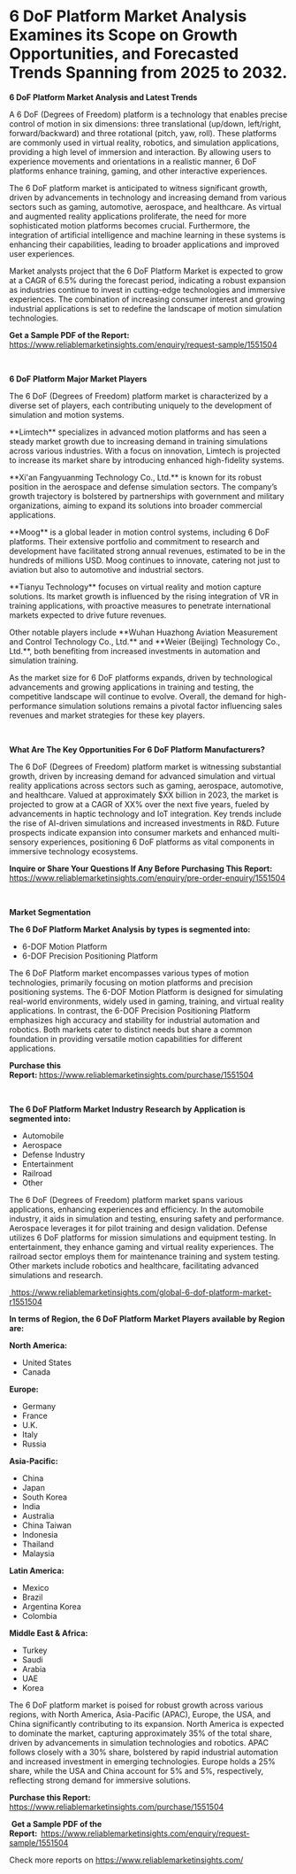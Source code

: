 <p><h1>6 DoF Platform Market Analysis Examines its Scope on Growth Opportunities, and Forecasted Trends Spanning from 2025 to 2032.</h1></p><p><strong>6 DoF Platform Market Analysis and Latest Trends</strong></p>
<p><p>A 6 DoF (Degrees of Freedom) platform is a technology that enables precise control of motion in six dimensions: three translational (up/down, left/right, forward/backward) and three rotational (pitch, yaw, roll). These platforms are commonly used in virtual reality, robotics, and simulation applications, providing a high level of immersion and interaction. By allowing users to experience movements and orientations in a realistic manner, 6 DoF platforms enhance training, gaming, and other interactive experiences.</p><p>The 6 DoF platform market is anticipated to witness significant growth, driven by advancements in technology and increasing demand from various sectors such as gaming, automotive, aerospace, and healthcare. As virtual and augmented reality applications proliferate, the need for more sophisticated motion platforms becomes crucial. Furthermore, the integration of artificial intelligence and machine learning in these systems is enhancing their capabilities, leading to broader applications and improved user experiences.</p><p>Market analysts project that the 6 DoF Platform Market is expected to grow at a CAGR of 6.5% during the forecast period, indicating a robust expansion as industries continue to invest in cutting-edge technologies and immersive experiences. The combination of increasing consumer interest and growing industrial applications is set to redefine the landscape of motion simulation technologies.</p></p>
<p><strong>Get a Sample PDF of the Report:&nbsp;</strong> <a href="https://www.reliablemarketinsights.com/enquiry/request-sample/1551504?utm_campaign=1887&utm_medium=2&utm_source=Github&utm_content=ia&utm_term=06022025&utm_id=6-dof-platform">https://www.reliablemarketinsights.com/enquiry/request-sample/1551504</a></p>
<p>&nbsp;</p>
<p><strong>6 DoF Platform Major Market Players</strong></p>
<p><p>The 6 DoF (Degrees of Freedom) platform market is characterized by a diverse set of players, each contributing uniquely to the development of simulation and motion systems. </p><p>**Limtech** specializes in advanced motion platforms and has seen a steady market growth due to increasing demand in training simulations across various industries. With a focus on innovation, Limtech is projected to increase its market share by introducing enhanced high-fidelity systems.</p><p>**Xi'an Fangyuanming Technology Co., Ltd.** is known for its robust position in the aerospace and defense simulation sectors. The company’s growth trajectory is bolstered by partnerships with government and military organizations, aiming to expand its solutions into broader commercial applications.</p><p>**Moog** is a global leader in motion control systems, including 6 DoF platforms. Their extensive portfolio and commitment to research and development have facilitated strong annual revenues, estimated to be in the hundreds of millions USD. Moog continues to innovate, catering not just to aviation but also to automotive and industrial sectors.</p><p>**Tianyu Technology** focuses on virtual reality and motion capture solutions. Its market growth is influenced by the rising integration of VR in training applications, with proactive measures to penetrate international markets expected to drive future revenues.</p><p>Other notable players include **Wuhan Huazhong Aviation Measurement and Control Technology Co., Ltd.** and **Weier (Beijing) Technology Co., Ltd.**, both benefiting from increased investments in automation and simulation training.</p><p>As the market size for 6 DoF platforms expands, driven by technological advancements and growing applications in training and testing, the competitive landscape will continue to evolve. Overall, the demand for high-performance simulation solutions remains a pivotal factor influencing sales revenues and market strategies for these key players.</p></p>
<p>&nbsp;</p>
<p><strong>What Are The Key Opportunities For 6 DoF Platform Manufacturers?</strong></p>
<p><p>The 6 DoF (Degrees of Freedom) platform market is witnessing substantial growth, driven by increasing demand for advanced simulation and virtual reality applications across sectors such as gaming, aerospace, automotive, and healthcare. Valued at approximately $XX billion in 2023, the market is projected to grow at a CAGR of XX% over the next five years, fueled by advancements in haptic technology and IoT integration. Key trends include the rise of AI-driven simulations and increased investments in R&D. Future prospects indicate expansion into consumer markets and enhanced multi-sensory experiences, positioning 6 DoF platforms as vital components in immersive technology ecosystems.</p></p>
<p><strong>Inquire or Share Your Questions If Any Before Purchasing This Report:</strong> <a href="https://www.reliablemarketinsights.com/enquiry/pre-order-enquiry/1551504?utm_campaign=1887&utm_medium=2&utm_source=Github&utm_content=ia&utm_term=06022025&utm_id=6-dof-platform">https://www.reliablemarketinsights.com/enquiry/pre-order-enquiry/1551504</a></p>
<p>&nbsp;</p>
<p><strong>Market Segmentation</strong></p>
<p><strong>The 6 DoF Platform Market Analysis by types is segmented into:</strong></p>
<p><ul><li>6-DOF Motion Platform</li><li>6-DOF Precision Positioning Platform</li></ul></p>
<p><p>The 6 DoF Platform market encompasses various types of motion technologies, primarily focusing on motion platforms and precision positioning systems. The 6-DOF Motion Platform is designed for simulating real-world environments, widely used in gaming, training, and virtual reality applications. In contrast, the 6-DOF Precision Positioning Platform emphasizes high accuracy and stability for industrial automation and robotics. Both markets cater to distinct needs but share a common foundation in providing versatile motion capabilities for different applications.</p></p>
<p><strong>Purchase this Report:&nbsp;</strong><a href="https://www.reliablemarketinsights.com/purchase/1551504?utm_campaign=1887&utm_medium=2&utm_source=Github&utm_content=ia&utm_term=06022025&utm_id=6-dof-platform">https://www.reliablemarketinsights.com/purchase/1551504</a></p>
<p>&nbsp;</p>
<p><strong>The 6 DoF Platform Market Industry Research by Application is segmented into:</strong></p>
<p><ul><li>Automobile</li><li>Aerospace</li><li>Defense Industry</li><li>Entertainment</li><li>Railroad</li><li>Other</li></ul></p>
<p><p>The 6 DoF (Degrees of Freedom) platform market spans various applications, enhancing experiences and efficiency. In the automobile industry, it aids in simulation and testing, ensuring safety and performance. Aerospace leverages it for pilot training and design validation. Defense utilizes 6 DoF platforms for mission simulations and equipment testing. In entertainment, they enhance gaming and virtual reality experiences. The railroad sector employs them for maintenance training and system testing. Other markets include robotics and healthcare, facilitating advanced simulations and research.</p></p>
<p><a href="https://www.reliablemarketinsights.com/global-6-dof-platform-market-r1551504?utm_campaign=1887&utm_medium=2&utm_source=Github&utm_content=ia&utm_term=06022025&utm_id=6-dof-platform">&nbsp;https://www.reliablemarketinsights.com/global-6-dof-platform-market-r1551504</a></p>
<p><strong>In terms of Region, the 6 DoF Platform Market Players available by Region are:</strong></p>
<p>
    <p> <strong> North America: </strong>
        <ul>
            <li>United States</li>
            <li>Canada</li>
        </ul>
        </p> 
    <p> <strong> Europe: </strong>
        <ul>
            <li>Germany</li>
            <li>France</li>
            <li>U.K.</li>
            <li>Italy</li>
            <li>Russia</li>
        </ul>
        </p> 
    <p> <strong> Asia-Pacific: </strong>
        <ul>
            <li>China</li>
            <li>Japan</li>
            <li>South Korea</li>
            <li>India</li>
            <li>Australia</li>
            <li>China Taiwan</li>
            <li>Indonesia</li>
            <li>Thailand</li>
            <li>Malaysia</li>
        </ul>
        </p> 
    <p> <strong> Latin America: </strong>
        <ul>
            <li>Mexico</li>
            <li>Brazil</li>
            <li>Argentina Korea</li>
            <li>Colombia</li>
        </ul>
        </p> 
    <p> <strong> Middle East & Africa: </strong>
        <ul>
            <li>Turkey</li>
            <li>Saudi</li>
            <li>Arabia</li>
            <li>UAE</li>
            <li>Korea</li>
        </ul>
    </p>
    </p>
<p><p>The 6 DoF platform market is poised for robust growth across various regions, with North America, Asia-Pacific (APAC), Europe, the USA, and China significantly contributing to its expansion. North America is expected to dominate the market, capturing approximately 35% of the total share, driven by advancements in simulation technologies and robotics. APAC follows closely with a 30% share, bolstered by rapid industrial automation and increased investment in emerging technologies. Europe holds a 25% share, while the USA and China account for 5% and 5%, respectively, reflecting strong demand for immersive solutions.</p></p>
<p><strong>Purchase this Report: </strong><a href="https://www.reliablemarketinsights.com/purchase/1551504?utm_campaign=1887&utm_medium=2&utm_source=Github&utm_content=ia&utm_term=06022025&utm_id=6-dof-platform">https://www.reliablemarketinsights.com/purchase/1551504</a></p>
<p>&nbsp;<strong>Get a Sample PDF of the Report:&nbsp;&nbsp;</strong><a href="https://www.reliablemarketinsights.com/enquiry/request-sample/1551504?utm_campaign=1887&utm_medium=2&utm_source=Github&utm_content=ia&utm_term=06022025&utm_id=6-dof-platform">https://www.reliablemarketinsights.com/enquiry/request-sample/1551504</a></p>
<p><strong></strong></p>
<p>Check more reports on <a href="https://www.reliablemarketinsights.com/?utm_campaign=1887&utm_medium=2&utm_source=Github&utm_content=ia&utm_term=06022025&utm_id=6-dof-platform">https://www.reliablemarketinsights.com/</a></p>